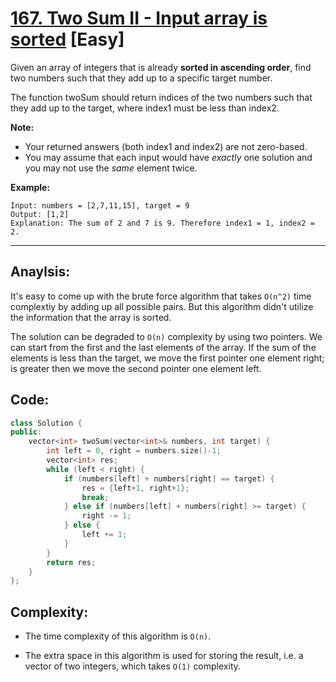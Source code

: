 # [167. Two Sum II - Input array is sorted](https://leetcode.com/problems/two-sum-ii-input-array-is-sorted/) [Easy]

Given an array of integers that is already **sorted in ascending order**, find two numbers such that they add up to a specific target number.

The function twoSum should return indices of the two numbers such that they add up to the target, where index1 must be less than index2.

**Note:**

- Your returned answers (both index1 and index2) are not zero-based.
- You may assume that each input would have *exactly* one solution and you may not use the *same* element twice.

**Example:**

```
Input: numbers = [2,7,11,15], target = 9
Output: [1,2]
Explanation: The sum of 2 and 7 is 9. Therefore index1 = 1, index2 = 2.
```

-----

## **Anaylsis:**
It's easy to come up with the brute force algorithm that takes `O(n^2)` time complextiy by adding up all possible pairs. But this algorithm didn't utilize the information that the array is sorted.

The solution can be degraded to `O(n)` complexity by using two pointers. We can start from the first and the last elements of the array. If the sum of the elements is less than the target, we move the first pointer one element right; is greater then we move
the second pointer one element left.

## **Code:**
```cpp
class Solution {
public:
    vector<int> twoSum(vector<int>& numbers, int target) {
        int left = 0, right = numbers.size()-1;
        vector<int> res;
        while (left < right) {
            if (numbers[left] + numbers[right] == target) {
                res = {left+1, right+1};
                break;
            } else if (numbers[left] + numbers[right] >= target) {
                right -= 1;
            } else {
                left += 1;
            }
        }
        return res;
    }
};
```

## **Complexity:**
- The time complexity of this algorithm is `O(n)`.

- The extra space in this algorithm is used for storing the result, i.e. a vector of two integers, which takes `O(1)` complexity.
